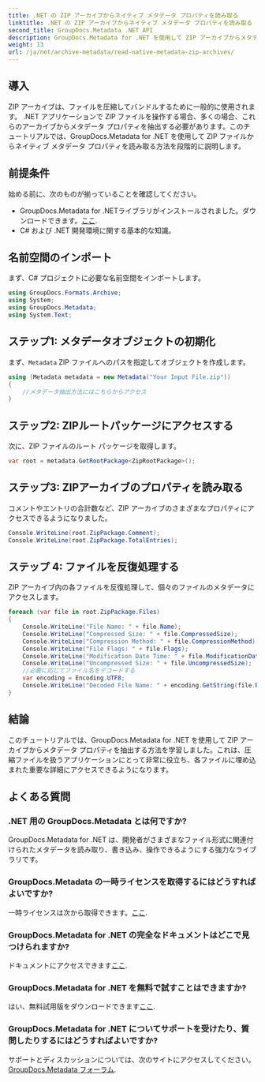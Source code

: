 ```yaml
---
title: .NET の ZIP アーカイブからネイティブ メタデータ プロパティを読み取る
linktitle: .NET の ZIP アーカイブからネイティブ メタデータ プロパティを読み取る
second_title: GroupDocs.Metadata .NET API
description: GroupDocs.Metadata for .NET を使用して ZIP アーカイブからメタデータを抽出する方法を学びます。ネイティブ プロパティを読み取るための段階的な手順を確認してください。
weight: 13
url: /ja/net/archive-metadata/read-native-metadata-zip-archives/
---
```

## 導入
ZIP アーカイブは、ファイルを圧縮してバンドルするために一般的に使用されます。 .NET アプリケーションで ZIP ファイルを操作する場合、多くの場合、これらのアーカイブからメタデータ プロパティを抽出する必要があります。このチュートリアルでは、GroupDocs.Metadata for .NET を使用して ZIP ファイルからネイティブ メタデータ プロパティを読み取る方法を段階的に説明します。
## 前提条件
始める前に、次のものが揃っていることを確認してください。
- GroupDocs.Metadata for .NETライブラリがインストールされました。ダウンロードできます。[ここ](https://releases.groupdocs.com/metadata/net/).
- C# および .NET 開発環境に関する基本的な知識。

## 名前空間のインポート
まず、C# プロジェクトに必要な名前空間をインポートします。
```csharp
using GroupDocs.Formats.Archive;
using System;
using GroupDocs.Metadata;
using System.Text;
```
## ステップ1: メタデータオブジェクトの初期化
まず、`Metadata` ZIP ファイルへのパスを指定してオブジェクトを作成します。
```csharp
using (Metadata metadata = new Metadata("Your Input File.zip"))
{
    //メタデータ抽出方法にはこちらからアクセス
}
```
## ステップ2: ZIPルートパッケージにアクセスする
次に、ZIP ファイルのルート パッケージを取得します。
```csharp
var root = metadata.GetRootPackage<ZipRootPackage>();
```
## ステップ3: ZIPアーカイブのプロパティを読み取る
コメントやエントリの合計数など、ZIP アーカイブのさまざまなプロパティにアクセスできるようになりました。
```csharp
Console.WriteLine(root.ZipPackage.Comment);
Console.WriteLine(root.ZipPackage.TotalEntries);
```
## ステップ 4: ファイルを反復処理する
ZIP アーカイブ内の各ファイルを反復処理して、個々のファイルのメタデータにアクセスします。
```csharp
foreach (var file in root.ZipPackage.Files)
{
    Console.WriteLine("File Name: " + file.Name);
    Console.WriteLine("Compressed Size: " + file.CompressedSize);
    Console.WriteLine("Compression Method: " + file.CompressionMethod);
    Console.WriteLine("File Flags: " + file.Flags);
    Console.WriteLine("Modification Date Time: " + file.ModificationDateTime);
    Console.WriteLine("Uncompressed Size: " + file.UncompressedSize);
    //必要に応じてファイル名をデコードする
    var encoding = Encoding.UTF8;
    Console.WriteLine("Decoded File Name: " + encoding.GetString(file.RawName));
}
```

## 結論
このチュートリアルでは、GroupDocs.Metadata for .NET を使用して ZIP アーカイブからメタデータ プロパティを抽出する方法を学習しました。これは、圧縮ファイルを扱うアプリケーションにとって非常に役立ち、各ファイルに埋め込まれた重要な詳細にアクセスできるようになります。

## よくある質問
### .NET 用の GroupDocs.Metadata とは何ですか?
GroupDocs.Metadata for .NET は、開発者がさまざまなファイル形式に関連付けられたメタデータを読み取り、書き込み、操作できるようにする強力なライブラリです。
### GroupDocs.Metadata の一時ライセンスを取得するにはどうすればよいですか?
一時ライセンスは次から取得できます。[ここ](https://purchase.groupdocs.com/temporary-license/).
### GroupDocs.Metadata for .NET の完全なドキュメントはどこで見つけられますか?
ドキュメントにアクセスできます[ここ](https://tutorials.groupdocs.com/metadata/net/).
### GroupDocs.Metadata for .NET を無料で試すことはできますか?
はい、無料試用版をダウンロードできます[ここ](https://releases.groupdocs.com/).
### GroupDocs.Metadata for .NET についてサポートを受けたり、質問したりするにはどうすればよいですか?
サポートとディスカッションについては、次のサイトにアクセスしてください。[GroupDocs.Metadata フォーラム](https://forum.groupdocs.com/c/metadata/14).
